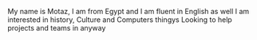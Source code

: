 My name is Motaz, I am from Egypt and I am fluent in English as well
I am interested in history, Culture and Computers thingys
Looking to help projects and teams in anyway
